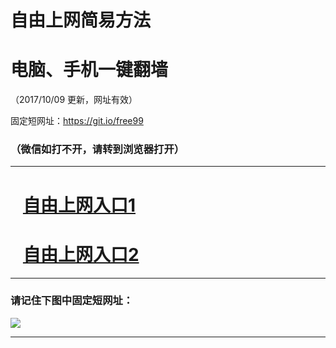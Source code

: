 ﻿# 自由上网简易方法

# 电脑、手机一键翻墙

（2017/10/09 更新，网址有效）

固定短网址：https://git.io/free99

### （微信如打不开，请转到浏览器打开）


***





# &nbsp;&nbsp; <a href="http://ft2067720333.fwq-tz-1001.info/fwqtz01.html?t=10090019997 " target="_blank">自由上网入口1</a>
# &nbsp;&nbsp; <a href="http://ft2080217680.fwq-tz-1002.info/fwqtz02.html?t=100900123088 " target="_blank">自由上网入口2</a>
***

### 请记住下图中固定短网址：

<img src="https://s3-us-west-2.amazonaws.com/fwq-1001/yjfq-20170905okok.png" /> 


***

